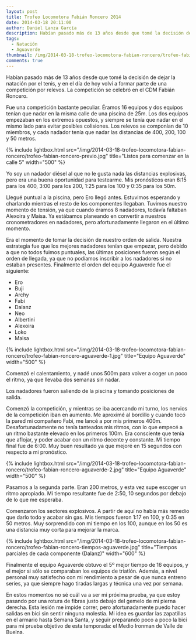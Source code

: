 ```yaml
---
layout: post
title: Trofeo Locomotora Fabián Roncero 2014
date: 2014-03-18 20:11:00
author: Daniel Lanza García
description: Habían pasado más de 13 años desde que tomé la decisión de dejar la natación por el tenis, y en el día de hoy volví a formar parte de una competición por relevos con Aguaverde.
tags:
  - Natación
  - Aguaverde
thumbnail: /img/2014-03-18-trofeo-locomotora-fabian-roncero/trofeo-fabian-roncero-aguaverde-1.jpg
comments: true
---
```


Habían pasado más de 13 años desde que tomé la decisión de dejar la natación por el tenis, y en el día de hoy volví a formar parte de una competición por relevos. La competición se celebró en el CDM Fabián Roncero.

Fue una competición bastante peculiar. Éramos 16 equipos y dos equipos tenían que nadar en la misma calle de una piscina de 25m. Los dos equipos empezaban en los extremos opuestos, y siempre se tenía que nadar en el mismo lado para evitar posibles colisiones. Los relevos se componían de 10 miembros, y cada nadador tenía que nadar las distancias de 400, 200, 100 y 50 metros.

{% include lightbox.html src="/img/2014-03-18-trofeo-locomotora-fabian-roncero/trofeo-fabian-roncero-previo.jpg" title="Listos para comenzar en la calle 5" width="500" %}

Yo soy un nadador diésel al que no le gusta nada las distancias explosivas, pero era una buena oportunidad para testearme. Mis pronósticos eran 6:15 para los 400, 3:00 para los 200, 1:25 para los 100 y 0:35 para los 50m.

Llegué puntual a la piscina, pero Ero llegó antes. Estuvimos esperando y charlando mientras el resto de los componentes llegaban. Tuvimos nuestro momento de tensión, ya que cuando éramos 8 nadadores, todavía faltaban Alexoira y Maisa. Ya estábamos planeando en convertir a nuestros cronometradores en nadadores, pero afortunadamente llegaron en el último momento.

Era el momento de tomar la decisión de nuestro orden de salida. Nuestra estrategia fue que los mejores nadadores tenían que empezar, pero debido a que no todos fuimos puntuales, las últimas posiciones fueron según el orden de llegada, ya que no podíamos inscribir a los nadadores si no estaban presentes. Finalmente el orden del equipo Aguaverde fue el siguiente:

  - Ero
  - Buji
  - Archy
  - Fabi
  - Dalanz
  - Neo
  - Albertini
  - Alexoira
  - Loko
  - Maisa

{% include lightbox.html src="/img/2014-03-18-trofeo-locomotora-fabian-roncero/trofeo-fabian-roncero-aguaverde-1.jpg" title="Equipo Aguaverde" width="500" %}

Comenzó el calentamiento, y nadé unos 500m para volver a coger un poco el ritmo, ya que llevaba dos semanas sin nadar.

Los nadadores fueron saliendo de la piscina y tomando posiciones de salida.

Comenzó la competición, y mientras se iba acercando mi turno, los nervios de la competición iban en aumento. Me aproximé al bordillo y cuando tocó la pared mi compañero Fabi, me lancé a por mis primeros 400m. Desafortunadamente no tenía tanteados mis ritmos, con lo que empecé a un ritmo bastante elevado en los primeros 100m. Era consciente que tenía que aflojar, y poder acabar con un ritmo decente y constante. Mi tiempo final fue de 6:00. Muy buen resultado ya que mejoré en 15 segundos con respecto a mi pronóstico.

{% include lightbox.html src="/img/2014-03-18-trofeo-locomotora-fabian-roncero/trofeo-fabian-roncero-aguaverde-2.jpg" title="Equipo Aguaverde" width="500" %}

Pasamos a la segunda parte. Eran 200 metros, y esta vez supe escoger un ritmo apropiado. Mi tiempo resultante fue de 2:50, 10 segundos por debajo de lo que me esperaba.

Comenzaron los sectores explosivos. A partir de aquí no había más remedio que darlo todo y acabar sin gas. Mis tiempos fueron 1:17 en 100, y 0:35 en 50 metros. Muy sorprendido con mi tiempo en los 100, aunque en los 50 es una distancia muy corta para mejorar la marca.

{% include lightbox.html src="/img/2014-03-18-trofeo-locomotora-fabian-roncero/trofeo-fabian-roncero-tiempos-aguaverde.jpg" title="Tiempos parciales de cada componente (Dalanz)" width="600" %}

Finalmente el equipo Aguaverde obtuvo el 5º mejor tiempo de 16 equipos, y el mejor si sólo se comparaban los equipos de triatlón. Además, a nivel personal muy satisfecho con mi rendimiento a pesar de que nunca entreno series, ya que siempre hago tiradas largas y técnica una vez por semana.

En estos momentos no sé cuál va a ser mi próxima prueba, ya que estoy pasando por una rotura de fibras justo debajo del gemelo de mi pierna derecha. Esta lesión me impide correr, pero afortunadamente puedo hacer salidas en bici sin sentir ninguna molestia. Mi idea es guardar las zapatillas en el armario hasta Semana Santa, y seguir preparando poco a poco la bici para mi prueba objetivo de esta temporada: el Medio Ironman de Valle de Buelna.
